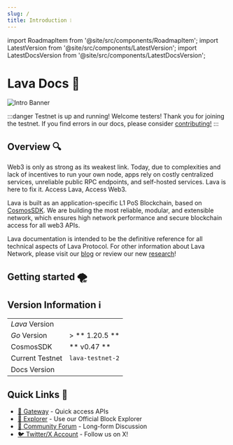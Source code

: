 ```yaml
---
slug: /
title: Introduction ❕
---
```


import RoadmapItem from '@site/src/components/RoadmapItem';
import LatestVersion from '@site/src/components/LatestVersion';
import LatestDocsVersion from '@site/src/components/LatestDocsVersion';


# Lava Docs 📑

![Intro Banner](/img/banner/Intro.jpg)  

:::danger Testnet is up and running!
Welcome testers! Thank you for joining the testnet. If you find errors in our docs, please consider [contributing!](https://github.com/lavanet/docs)
:::

## Overview 🔍

Web3 is only as strong as its weakest link. Today, due to complexities and lack of incentives to run your own node, apps rely on costly centralized services, unreliable public RPC endpoints, and self-hosted services. Lava is here to fix it. Access Lava, Access Web3.

Lava is built as an application-specific L1 PoS Blockchain, based on [CosmosSDK](https://tendermint.com/sdk/). We are building the most reliable, modular, and extensible network, which ensures high network performance and secure blockchain access for all web3 APIs. 

Lava documentation is intended to be the definitive reference for all technical aspects of Lava Protocol. For other information about Lava Network, please visit our [blog](https://www.lavanet.xyz/blog?utm_source=intro-page&utm_medium=docs) or review our new [research](https://community.lavanet.xyz/c/research/9?utm_source=intro-page&utm_medium=docs)! 


## Getting started 🌪️

[<RoadmapItem icon="⛓️" title="Supported Chains" description="Learn more about the Chains that Lava supports."/>](/chains)

[<RoadmapItem icon="⚡️" title="Access Web3 APIs" description="Start using Web3 APIs, seamlessly onboarding Lava's network"/>](/access-intro)

[<RoadmapItem icon="🌋" title="Become a Lava Validator" description="Validate blocks, secure the network, earn rewards"/>](/validator)

[<RoadmapItem icon="🔄" title="Become an API Provider" description="Service chain access, grow the network, earn rewards"/>](/provider)

## Version Information ℹ️

|           |                   |
|-----------|-------------------|
| *Lava* Version         | **<LatestVersion />** |
| *Go* Version           | > ** 1.20.5 **        |
| CosmosSDK            |   ** v0.47 **      |
| Current Testnet      |  `lava-testnet-2`  |
| Docs Version         | **<LatestDocsVersion />** |

## Quick Links 🔗

- [🚪 Gateway](https://gateway.lavanet.xyz/?utm_source=intro-page&utm_medium=docs&utm_campaign=docs-to-gateway) - Quick access APIs
- [🔭 Explorer](https://lava.explorers.guru/) - Use our Official Block Explorer
- [💬 Community Forum](https://community.lavanet.xyz/?utm_source=intro-page&utm_medium=docs) - Long-form Discussion
- [🐦 Twitter/X Account](https://twitter.com/lavanetxyz) - Follow us on X!


